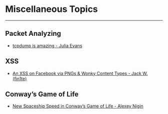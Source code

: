 # Miscellaneous Topics

---

## Packet Analyzing

* [tcpdump is amazing - Julia Evans](http://jvns.ca/blog/2016/03/16/tcpdump-is-amazing/)

## XSS
* [An XSS on Facebook via PNGs & Wonky Content Types - Jack W. (fin1te)](http://fin1te.net/articles/xss-on-facebook-via-png-content-types/)

## Conway’s Game of Life

* [New Spaceship Speed in Conway’s Game of Life - Alexey Nigin](https://niginsblog.wordpress.com/2016/03/07/new-spaceship-speed-in-conways-game-of-life/)